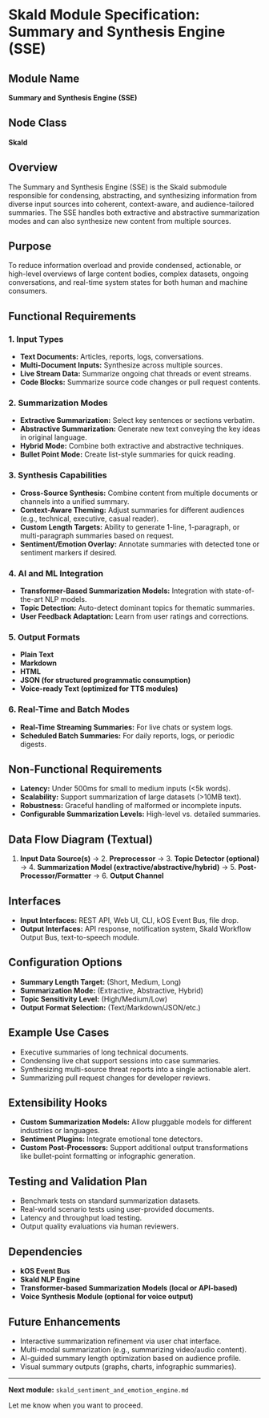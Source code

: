 # Skald Module Specification: Summary and Synthesis Engine (SSE)

## Module Name
**Summary and Synthesis Engine (SSE)**

## Node Class
**Skald**

## Overview
The Summary and Synthesis Engine (SSE) is the Skald submodule responsible for condensing, abstracting, and synthesizing information from diverse input sources into coherent, context-aware, and audience-tailored summaries. The SSE handles both extractive and abstractive summarization modes and can also synthesize new content from multiple sources.

## Purpose
To reduce information overload and provide condensed, actionable, or high-level overviews of large content bodies, complex datasets, ongoing conversations, and real-time system states for both human and machine consumers.

## Functional Requirements

### 1. Input Types
- **Text Documents:** Articles, reports, logs, conversations.
- **Multi-Document Inputs:** Synthesize across multiple sources.
- **Live Stream Data:** Summarize ongoing chat threads or event streams.
- **Code Blocks:** Summarize source code changes or pull request contents.

### 2. Summarization Modes
- **Extractive Summarization:** Select key sentences or sections verbatim.
- **Abstractive Summarization:** Generate new text conveying the key ideas in original language.
- **Hybrid Mode:** Combine both extractive and abstractive techniques.
- **Bullet Point Mode:** Create list-style summaries for quick reading.

### 3. Synthesis Capabilities
- **Cross-Source Synthesis:** Combine content from multiple documents or channels into a unified summary.
- **Context-Aware Theming:** Adjust summaries for different audiences (e.g., technical, executive, casual reader).
- **Custom Length Targets:** Ability to generate 1-line, 1-paragraph, or multi-paragraph summaries based on request.
- **Sentiment/Emotion Overlay:** Annotate summaries with detected tone or sentiment markers if desired.

### 4. AI and ML Integration
- **Transformer-Based Summarization Models:** Integration with state-of-the-art NLP models.
- **Topic Detection:** Auto-detect dominant topics for thematic summaries.
- **User Feedback Adaptation:** Learn from user ratings and corrections.

### 5. Output Formats
- **Plain Text**
- **Markdown**
- **HTML**
- **JSON (for structured programmatic consumption)**
- **Voice-ready Text (optimized for TTS modules)**

### 6. Real-Time and Batch Modes
- **Real-Time Streaming Summaries:** For live chats or system logs.
- **Scheduled Batch Summaries:** For daily reports, logs, or periodic digests.

## Non-Functional Requirements
- **Latency:** Under 500ms for small to medium inputs (<5k words).
- **Scalability:** Support summarization of large datasets (>10MB text).
- **Robustness:** Graceful handling of malformed or incomplete inputs.
- **Configurable Summarization Levels:** High-level vs. detailed summaries.

## Data Flow Diagram (Textual)
1. **Input Data Source(s)** → 2. **Preprocessor** → 3. **Topic Detector (optional)** → 4. **Summarization Model (extractive/abstractive/hybrid)** → 5. **Post-Processor/Formatter** → 6. **Output Channel**

## Interfaces
- **Input Interfaces:** REST API, Web UI, CLI, kOS Event Bus, file drop.
- **Output Interfaces:** API response, notification system, Skald Workflow Output Bus, text-to-speech module.

## Configuration Options
- **Summary Length Target:** (Short, Medium, Long)
- **Summarization Mode:** (Extractive, Abstractive, Hybrid)
- **Topic Sensitivity Level:** (High/Medium/Low)
- **Output Format Selection:** (Text/Markdown/JSON/etc.)

## Example Use Cases
- Executive summaries of long technical documents.
- Condensing live chat support sessions into case summaries.
- Synthesizing multi-source threat reports into a single actionable alert.
- Summarizing pull request changes for developer reviews.

## Extensibility Hooks
- **Custom Summarization Models:** Allow pluggable models for different industries or languages.
- **Sentiment Plugins:** Integrate emotional tone detectors.
- **Custom Post-Processors:** Support additional output transformations like bullet-point formatting or infographic generation.

## Testing and Validation Plan
- Benchmark tests on standard summarization datasets.
- Real-world scenario tests using user-provided documents.
- Latency and throughput load testing.
- Output quality evaluations via human reviewers.

## Dependencies
- **kOS Event Bus**
- **Skald NLP Engine**
- **Transformer-based Summarization Models (local or API-based)**
- **Voice Synthesis Module (optional for voice output)**

## Future Enhancements
- Interactive summarization refinement via user chat interface.
- Multi-modal summarization (e.g., summarizing video/audio content).
- AI-guided summary length optimization based on audience profile.
- Visual summary outputs (graphs, charts, infographic summaries).

---

**Next module:** `skald_sentiment_and_emotion_engine.md`

Let me know when you want to proceed.


